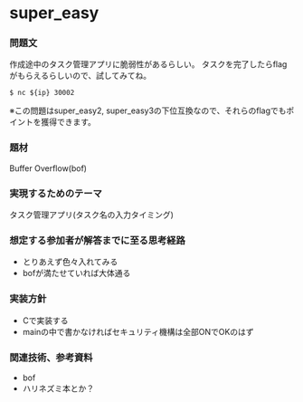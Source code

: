 # super_easy
### 問題文
作成途中のタスク管理アプリに脆弱性があるらしい。
タスクを完了したらflagがもらえるらしいので、試してみてね。

```
$ nc ${ip} 30002
```

※この問題はsuper_easy2, super_easy3の下位互換なので、それらのflagでもポイントを獲得できます。

### 題材
Buffer Overflow(bof)

### 実現するためのテーマ
タスク管理アプリ(タスク名の入力タイミング)

### 想定する参加者が解答までに至る思考経路
- とりあえず色々入れてみる
- bofが満たせていれば大体通る

### 実装方針
- Cで実装する
- mainの中で書かなければセキュリティ機構は全部ONでOKのはず

### 関連技術、参考資料
- bof
- ハリネズミ本とか？